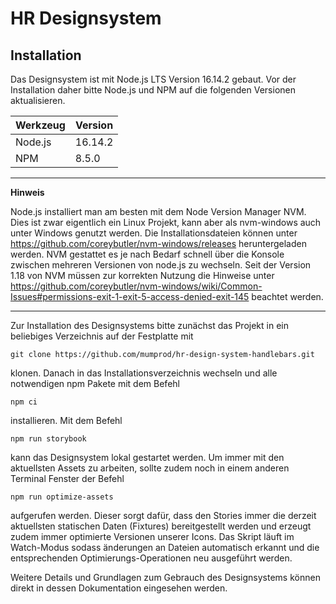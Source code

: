 # HR Designsystem

## Installation

Das Designsystem ist mit Node.js LTS Version 16.14.2 gebaut. Vor der Installation daher bitte Node.js und NPM
auf die folgenden Versionen aktualisieren.

| Werkzeug | Version |
| -------- | ------- |
| Node.js  | 16.14.2 |
| NPM      | 8.5.0   |

---

**Hinweis**

Node.js installiert man am besten mit dem Node Version Manager NVM. Dies ist zwar eigentlich ein Linux Projekt, kann aber als nvm-windows auch unter Windows genutzt werden. Die Installationsdateien können unter https://github.com/coreybutler/nvm-windows/releases heruntergeladen werden. NVM gestattet es je nach Bedarf schnell über die Konsole zwischen mehreren Versionen von node.js zu wechseln. Seit der Version 1.18 von NVM müssen zur korrekten Nutzung die Hinweise unter https://github.com/coreybutler/nvm-windows/wiki/Common-Issues#permissions-exit-1-exit-5-access-denied-exit-145 beachtet werden.

---

Zur Installation des Designsystems bitte zunächst das Projekt in ein beliebiges Verzeichnis auf der Festplatte mit

```
git clone https://github.com/mumprod/hr-design-system-handlebars.git
```

klonen. Danach in das Installationsverzeichnis wechseln und alle notwendigen
npm Pakete mit dem Befehl

```
npm ci
```

installieren.
Mit dem Befehl

```
npm run storybook
```

kann das Designsystem lokal gestartet werden. Um immer mit den aktuellsten Assets zu arbeiten, sollte zudem
noch in einem anderen Terminal Fenster der Befehl

```
npm run optimize-assets
```

aufgerufen werden. Dieser sorgt dafür, dass den Stories immer die derzeit aktuellsten statischen Daten (Fixtures)
bereitgestellt werden und erzeugt zudem immer optimierte Versionen unserer Icons. Das Skript läuft im Watch-Modus
sodass änderungen an Dateien automatisch erkannt und die entsprechenden Optimierungs-Operationen neu ausgeführt werden.

Weitere Details und Grundlagen zum Gebrauch des Designsystems können direkt in dessen Dokumentation eingesehen werden.
